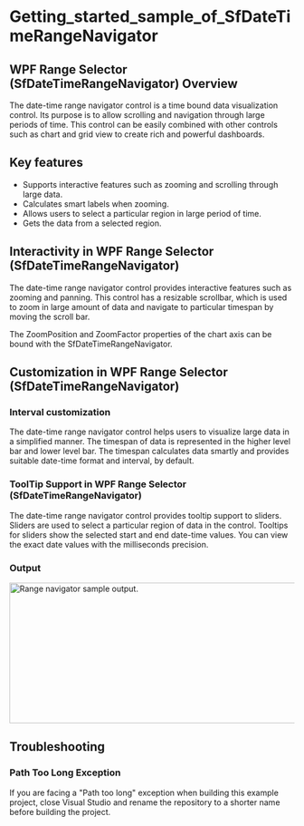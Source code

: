 # Getting_started_sample_of_SfDateTimeRangeNavigator

## WPF Range Selector (SfDateTimeRangeNavigator) Overview

The date-time range navigator control is a time bound data visualization control. Its purpose is to allow scrolling and navigation through large periods of time. This control can be easily combined with other controls such as chart and grid view to create rich and powerful dashboards.

## Key features
- Supports interactive features such as zooming and scrolling through large data.
- Calculates smart labels when zooming.
- Allows users to select a particular region in large period of time.
- Gets the data from a selected region.

## Interactivity in WPF Range Selector (SfDateTimeRangeNavigator)

The date-time range navigator control provides interactive features such as zooming and panning. This control has a resizable scrollbar, which is used to zoom in large amount of data and navigate to particular timespan by moving the scroll bar.

The ZoomPosition and ZoomFactor properties of the chart axis can be bound with the SfDateTimeRangeNavigator.

## Customization in WPF Range Selector (SfDateTimeRangeNavigator)

### Interval customization
The date-time range navigator control helps users to visualize large data in a simplified manner. The timespan of data is represented in the higher level bar and lower level bar. The timespan calculates data smartly and provides suitable date-time format and interval, by default.

### ToolTip Support in WPF Range Selector (SfDateTimeRangeNavigator)

The date-time range navigator control provides tooltip support to sliders. Sliders are used to select a particular region of data in the control. Tooltips for sliders show the selected start and end date-time values. You can view the exact date values with the milliseconds precision.

### Output
<img width="1043" height="248" alt="Range navigator sample output." src="https://github.com/user-attachments/assets/ef17d5ad-ef8b-4e85-98f7-3929a6577d11" />

## Troubleshooting

### Path Too Long Exception

If you are facing a "Path too long" exception when building this example project, close Visual Studio and rename the repository to a shorter name before building the project.


